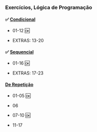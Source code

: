 ### Exercícios, Lógica de Programação

#### ✅ [Condicional](https://github.com/weschristi/TIPI-2.0/tree/main/logicaProgamacao/estrutCondicional)

- 01-12 🆗

- EXTRAS: 13-20

#### ✅ [Sequencial](https://github.com/weschristi/TIPI-2.0/tree/main/logicaProgamacao/estrutSequencial)

- 01-16 🆗

- EXTRAS: 17-23


#### [De Repetição](https://github.com/weschristi/TIPI-2.0/tree/main/logicaProgamacao/estrutRepeticao)
- 01-05 🆗

- 06

- 07-10 🆗

- 11-17
